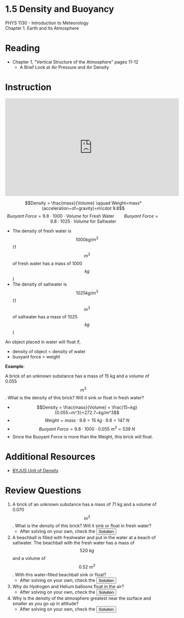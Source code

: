 <head>
<script src="https://polyfill.io/v3/polyfill.min.js?features=es6"></script>
<script id="MathJax-script" async src="https://cdn.jsdelivr.net/npm/mathjax@3/es5/tex-mml-chtml.js"></script>
</head>

# 1.5 Density and Buoyancy
PHYS 1130 - Introduction to Meteorology<br>
Chapter 1. Earth and Its Atmosphere

# Reading
* Chapter 1, "Vertical Structure of the Atmosphere" pages 11-12
  * A Brief Look at Air Pressure and Air Density

# Instruction
<iframe width="560" height="315" src="https://www.youtube.com/embed/2CwjswaUw-o?si=WkeHxTUf4QKf6nho" title="YouTube video player" frameborder="0" allow="accelerometer; autoplay; clipboard-write; encrypted-media; gyroscope; picture-in-picture; web-share" referrerpolicy="strict-origin-when-cross-origin" allowfullscreen></iframe>

$$Density = \frac{mass}{Volume} \qquad Weight=mass*(acceleration~of~gravity)=m\cdot 9.8$$
$$Buoyant~Force = 9.8\cdot 1000\cdot Volume\text{ for Fresh Water}\qquad Buoyant~Force = 9.8\cdot 1025\cdot Volume\text{ for Saltwater}$$

* The density of fresh water is $$1000 kg/m^3$$ (1 $$m^3$$ of fresh water has a mass of 1000 $$kg$$)
* The density of saltwater is $$1025 kg/m^3$$ (1 $$m^3$$ of saltwater has a mass of 1025 $$kg$$)

An object placed in water will float if,
* density of object < density of water
* buoyant force > weight

__Example__:

A brick of an unknown substance has a mass of 15 kg and a volume of 0.055 $$m^3$$. What is the density of this brick? Will it sink or float in fresh water?
* $$Density = \frac{mass}{Volume} = \frac{15~kg}{0.055~m^3}=272.7~kg/m^3$$
* $$Weight = mass\cdot 9.8 = 15~kg\cdot 9.8 = 147~N$$
* $$Buoyant~Force = 9.8\cdot 1000\cdot 0.055~m^3 = 539~N$$
* Since the Buoyant Force is more than the Weight, this brick will float.

# Additional Resources
* [BYJUS Unit of Density](https://byjus.com/physics/unit-of-density/)

# Review Questions
1. A brick of an unknown substance has a mass of 71 kg and a volume of 0.070 $$m^3$$. What is the density of this brick? Will it sink or float in fresh water?
    * After solving on your own, check the <button popovertarget="Question_1">Solution</button>
2. A beachball is filled with freshwater and put in the water at a beach of saltwater. The beachball with the fresh water has a mass of $$520~kg$$ and a volume of $$0.52~m^3$$. With this water-filled beachball sink or float?
    * After solving on your own, check the <button popovertarget="Question_2">Solution</button>
3. Why do Hydrogen and Helium balloons float in the air?
    * After solving on your own, check the <button popovertarget="Question_3">Solution</button>
4. Why is the density of the atmosphere greatest near the surface and smaller as you go up in altitude?
    * After solving on your own, check the <button popovertarget="Question_4">Solution</button>

<div popover id="Question_1">

## Question 1.5.1
1. A brick of an unknown substance has a mass of 71 kg and a volume of 0.070 $$m^3$$. What is the density of this brick? Will it sink or float in fresh water?
* $$Density = \frac{mass}{Volume} = \frac{71~kg}{0.070~m^3}=1014.3~kg/m^3$$
* $$Weight = mass\cdot 9.8 = 71~kg\cdot 9.8 = 695.8~N$$
* $$Buoyant~Force = 9.8\cdot 1000\cdot 0.070~m^3 = 686~N$$

Since the Weight is more than the Buoyant Force, this brick will sink in fresh water.

<center><button popovertarget="Question_1" popovertargetaction="hide">Close</button></center>
</div>

<div popover id="Question_2">

## Question 1.5.2
2. A beachball is filled with freshwater and put in the water at a beach of saltwater. The beachball with the fresh water has a mass of $$520~kg$$ and a volume of $$0.52~m^3$$. With this water-filled beachball sink or float?
* $$Density = \frac{mass}{Volume} = \frac{520~kg}{0.52~m^3}=1000~kg/m^3$$ (this is the density of fresh water)
* $$Weight = mass\cdot 9.8 = 520~kg\cdot 9.8 = 5096~N$$
* $$Buoyant~Force = 9.8\cdot 1025\cdot 0.52~m^3 = 5223.4~N$$ (Note that we use 1025 since the beachball will be put in saltwater)

Since the Buoyant Force is more than the Weight, a beachball filled with fresh water will float when put in saltwater.

<center><button popovertarget="Question_2" popovertargetaction="hide">Close</button></center>
</div>

<div popover id="Question_3">

## Question 1.5.3
3. Why do Hydrogen and Helium balloons float in the air?

The mass of hydrogen and helium atoms are much smaller than the average mass of molecules in the air. So the density of hydrogen and helium is small (small mass = low density) while the density of air is larger (larger mass = high density).

The low density of the hydrogen and helium will cause the buoyant force of the balloon to be more than its weight.

<center><button popovertarget="Question_3" popovertargetaction="hide">Close</button></center>
</div>

<div popover id="Question_4">

## Question 1.5.4
4. Why is the density of the atmosphere greatest near the surface and smaller as you go up in altitude?

Gravity pulls the atmosphere down toward the surface, so the atmosphere accumulates toward the surface, creating a larger amount of mass in a small volume. Mathematically, a large mass divided by a small volume will give a high density.

The lighter gases, such as Hydrogen and Helium, will stay higher in the atmosphere and are more spread out. 
<center><button popovertarget="Question_4" popovertargetaction="hide">Close</button></center>
</div>

